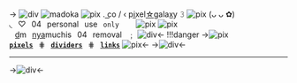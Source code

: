 -> ![div](https://cdn.discordapp.com/attachments/1064597015503315054/1115992266079735868/Untitled2311_20230607141444.png)
![madoka](https://cdn.discordapp.com/attachments/877634429940539412/1128635739027013632/ezgif-5-6e4a4a0d9e.webp)
![pix](https://media.discordapp.net/attachments/1128723801484562583/1139815852384985138/tumblr_54f911b8e226c65432b87a38975ec4f7_805674c9_75.gif?width=31&height=31) . c͟o / ‹ pi̲xel[☆]()galax̲y 𝟹 ![pix](https://media.discordapp.net/attachments/877634429940539412/1140608858084085792/92-BAFF95-2568-4212-95-AB-8-C4-F4-A614824.png?width=28&height=28) (ᴗ ᴗ ✿)
◟⠀♡⠀04⠀personal⠀use⠀`only`⠀⠀⠀![pix](https://media.discordapp.net/attachments/1128723801484562583/1139815853085446144/tumblr_990b71bec5494bbcaf4aab1f2f2f4b6d_755afb03_75.gif?width=31&height=31)
![pix](https://media.discordapp.net/attachments/870787415172845589/1062721854059589692/347.gif)⠀d͟m⠀[nya](https://twitter.com/nyamuchis)muchis⠀04⠀removal⠀﹔
![div](https://media.discordapp.net/attachments/1132322085532868608/1136636942008725564/ezgif.com-crop.png?width=348&height=21)<-
!!!danger
	->![pix](https://media.discordapp.net/attachments/877634429940539412/1140644674630066196/ezgif.com-crop_1.png?width=48&height=37) [**`pixels`**](pixelpix)⠀⋕⠀[**`dividers`**](pixeldiv)⠀⋕⠀[**`links`**](resources_) ![pix](https://media.discordapp.net/attachments/877634429940539412/1140649928922775572/ezgif.com-rotate_2.png?width=48&height=37)<-
->![div](https://media.discordapp.net/attachments/1132322085532868608/1136636941576700056/ezgif.com-rotate.png?width=348&height=21)<-
***
->![div](https://cdn.discordapp.com/attachments/1064597015503315054/1115992266079735868/Untitled2311_20230607141444.png)<-